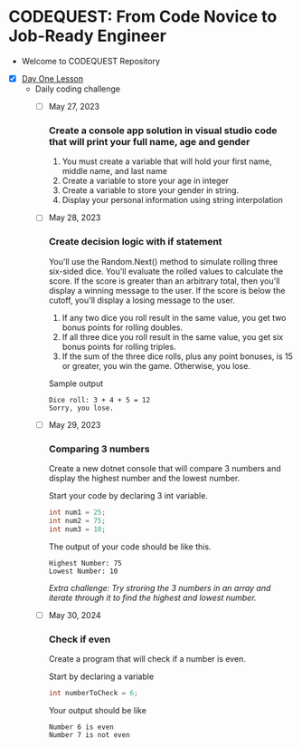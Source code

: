 # CODEQUEST: From Code Novice to Job-Ready Engineer

- Welcome to CODEQUEST Repository

 - [x] [Day One Lesson](/Day1/Lesson.md)
    - Daily coding challenge
        - [ ] May 27, 2023
            ### Create a console app solution in visual studio code that will print your full name, age and gender

            1. You must create a variable that will hold your first name, middle name, and last name
            2. Create a variable to store your age in integer
            3. Create a variable to store your gender in string.
            4. Display your personal information using string interpolation
            
        - [ ] May 28, 2023
            ### Create decision logic with if statement
            
            You'll use the Random.Next() method to simulate rolling three six-sided dice. You'll evaluate the rolled values to calculate the score. If the score is greater than an arbitrary total, then you'll display a winning message to the user. If the score is below the cutoff, you'll display a losing message to the user.

             1. If any two dice you roll result in the same value, you get two bonus points for rolling doubles.
             2. If all three dice you roll result in the same value, you get six bonus points for rolling triples.
             3. If the sum of the three dice rolls, plus any point bonuses, is 15 or greater, you win the game. Otherwise, you lose.

            Sample output
            ```
            Dice roll: 3 + 4 + 5 = 12
            Sorry, you lose.
            ```
        
        - [ ] May 29, 2023
            ### Comparing 3 numbers

            Create a new dotnet console that will compare 3 numbers and display the highest number and the lowest number.

            Start your code by declaring 3 int variable.

            ```c#
            int num1 = 25;
            int num2 = 75;
            int num3 = 10;
            ```

            The output of your code should be like this.
            ```
            Highest Number: 75
            Lowest Number: 10
            ```

             *Extra challenge: Try stroring the 3 numbers in an array and iterate through it to find the highest and lowest number.*

        - [ ] May 30, 2024
            ### Check if even

            Create a program that will check if a number is even.

            Start by declaring a variable
            ```c#
            int numberToCheck = 6;
            ```

            Your output should be like
            ```
            Number 6 is even
            Number 7 is not even
            ```






